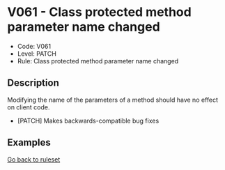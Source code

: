 # V061 - Class protected method parameter name changed

* Code: V061
* Level: PATCH
* Rule: Class protected method parameter name changed

## Description

Modifying the name of the parameters of a method should have no effect on client code.

* [PATCH] Makes backwards-compatible bug fixes

## Examples

[Go back to ruleset](../README.md)
